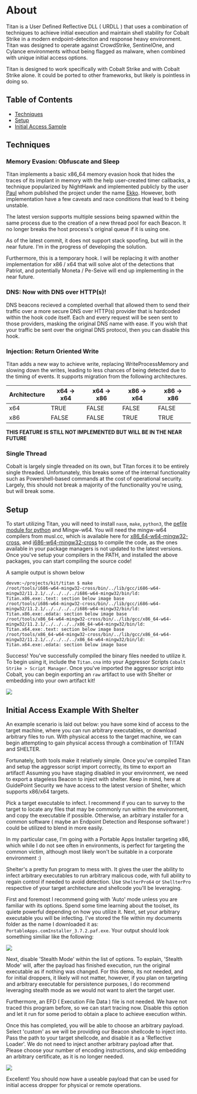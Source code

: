 # About 

Titan is a User Defined Reflective DLL ( URDLL ) that uses a combination of techniques to achieve initial execution and maintain shell stability for Cobalt Strike in a modern endpoint-deteciton and response heavy environment. Titan was designed to operate against CrowdStrike, SentinelOne, and Cylance environments without being flagged as malware, when combined with unique initial access options. 

Titan is designed to work specifically with Cobalt Strike and with Cobalt Strike alone. It could be ported to other frameworks, but likely is pointless in doing so.

## Table of Contents

 - [Techniques](#Techniques)
 - [Setup](#Setup)
 - [Initial Access Sample](#Initial-Access-Example-With-Shelter)

## Techniques

### Memory Evasion: Obfuscate and Sleep

Titan implements a basic x86_64 memory evasion hook that hides the traces of its implant in memory with the help user-created timer callbacks, a technique popularized by NightHawk and implemented publicly by the user [Paul](https://twitter.com/c5pider) whom published the project under the name [Ekko](https://github.com/Cracked5pider/Ekko). However, both implementation have a few caveats and race conditions that lead to it being unstable.

The latest version supports multiple sessions being spawned within the same process due to the creation of a new thread pool for each Beacon. It no longer breaks the host process's original queue if it is using one.

As of the latest commit, it does not support stack spoofing, but will in the near future. I'm in the progress of developing the solution.

Furthermore, this is a temporary hook. I will be replacing it with another implementation for x86 / x64 that will solve alot of the detections that Patriot, and potentially Moneta / Pe-Seive will end up implementing in the near future.

### DNS: Now with DNS over HTTP(s)!

DNS beacons recieved a completed overhall that allowed them to send their traffic over a more secure DNS over HTTP(s) provider that is hardcoded within the hook code itself. Each and every request will be seen sent to those providers, masking the original DNS name with ease. If you wish that your traffic be sent over the original DNS protocol, then you can disable this hook.

### Injection: Return Oriented Write
 
Titan adds a new way to achieve write, replacing WriteProcessMemory and slowing down the writes, leading to less chances of being detected due to the timing of events. It supports migration from the following architectures.

| Architecture | x64 -> x64 | x64 -> x86 | x86 -> x64 | x86 -> x86 |
|--------------|------------|------------|------------|------------|
| x64          | TRUE       | FALSE      | FALSE      | FALSE      |
| x86          | FALSE      | FALSE      | TRUE       | TRUE       |

**THIS FEATURE IS STILL NOT IMPLEMENTED BUT WILL BE IN THE NEAR FUTURE**

### Single Thread

Cobalt is largely single threaded on its own, but Titan forces it to be entirely single threaded. Unfortunately, this breaks some of the internal functionality such as Powershell-based commands 
at the cost of operational security. Largely, this should not break a majority of the functionality you're using, but will break some.

## Setup

To start utilizing Titan, you will need to install `nasm`, `make`, `python3`, the [pefile module for python](https://github.com/erocarrera/pefile) and Mingw-w64. You will need the mingw-w64 compilers from musl.cc, which is available here for [x86_64-w64-mingw32-cross](https://musl.cc/x86_64-w64-mingw32-cross.tgz), and [i686-w64-mingw32-cross](https://musl.cc/i686-w64-mingw32-cross.tgz) to compile the code, as the ones available in your package managers is not updated to the latest versions. Once you've setup your compilers in the PATH, and installed the above packages, you can start compiling the source code!

A sample output is shown below

 ```shell=/bin/bash
devvm:~/projects/kit/titan $ make
/root/tools/i686-w64-mingw32-cross/bin/../lib/gcc/i686-w64-mingw32/11.2.1/../../../../i686-w64-mingw32/bin/ld: Titan.x86.exe:.text: section below image base
/root/tools/i686-w64-mingw32-cross/bin/../lib/gcc/i686-w64-mingw32/11.2.1/../../../../i686-w64-mingw32/bin/ld: Titan.x86.exe:.edata: section below image base
/root/tools/x86_64-w64-mingw32-cross/bin/../lib/gcc/x86_64-w64-mingw32/11.2.1/../../../../x86_64-w64-mingw32/bin/ld: Titan.x64.exe:.text: section below image base
/root/tools/x86_64-w64-mingw32-cross/bin/../lib/gcc/x86_64-w64-mingw32/11.2.1/../../../../x86_64-w64-mingw32/bin/ld: Titan.x64.exe:.edata: section below image base
```

Success! You've successfully compiled the binary files needed to utilize it. To begin using it, include the `Titan.cna` into your Aggressor Scripts `Cobalt Strike > Script Manager`. Once you've imported the aggressor script into Cobalt, you can begin exporting an `raw` artifact to use with Shelter or embedding into your own artifact kit!

![](https://i.imgur.com/sI5Quif.png)

## Initial Access Example With Shelter

An example scenario is laid out below: you have some kind of access to the target machine, where you can run arbitrary executables, or download arbitrary files to run. With physical access to the target machine, we can begin attempting to gain physical access through a combination of TITAN and SHELTER.

Fortunately, both tools make it relatively simple. Once you've compiled Titan and setup the aggressor script import correctly, its time to export an artifact! Assuming you have staging disabled in your environment, we need to export a stageless Beacon to inject with shelter. Keep in mind, here at GuidePoint Security we have access to the latest version of Shelter, which supports x86/x64 targets.

Pick a target executable to infect. I recommend if you can to survey to the target to locate any files that may be commonly run within the environment, and copy the executable if possible. Otherwise, an arbitrary installer for a common software ( maybe an Endpoint Detection and Response software! ) could be utilized to blend in more easily.

In my particular case, I'm going with a Portable Apps Installer targeting x86, which while I do not see often in environments, is perfect for targeting the common victim, although most likely won't be suitable in a corporate environment :)

Shelter's a pretty fun program to mess with. It gives the user the ability to infect arbitrary executables to run arbitrary malicous code, with full ability to regain control if needed to 
avoid detection. Use `ShelterPro64` or `ShellterPro` respective of your target architecture and shellcode you'll be leveraging.

First and foremost I recommend going with 'Auto' mode unless you are familiar with its options. Spend some time learning about the toolset, its quiete powerful depending on how you utilize it. Next, set your arbitrary executable you will be infecting. I've stored the file within my documents folder as the name I downloaded it as: `PortableApps.comInstaller_3.7.2.paf.exe`. Your output should look something similiar like the following:

![](https://i.imgur.com/LOJyrdX.png)

Next, disable 'Stealth Mode' within the list of options. To explain, 'Stealth Mode' will, after the payload has finished execution, run the original executable as if nothing was changed. For this demo, its not needed, and for initial droppers, it likely will not matter, however, if you plan on targeting and arbitrary executable for persistence purposes, I do recommend leveraging stealth mode as we would not want to alert the target user. 

Furthermore, an EFD ( Execution File Data ) file is not needed. We have not traced this program before, so we can start tracing now. Disable this option and let it run for some period to obtain a place to achieve execution within. 

Once this has completed, you will be able to choose an arbitrary payload. Select 'custom' as we will be providing our Beacon shellcode to inject into. Pass the path to your target shellcode, and disable it as a 'Reflective Loader'. We do not need to inject another arbitrary payload after that. Please choose your number of encoding instructions, and skip embedding an arbitrary certificate, as it is no longer needed.

![](https://i.imgur.com/HrsgCpp.png)

Excellent! You should now have a useable payload that can be used for initial access dropper for physical or remote operations.
